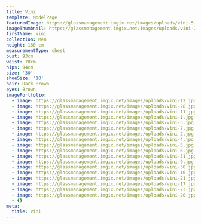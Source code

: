 ```yaml
---
title: Vini
template: ModelPage
featuredImage: https://glassmanagement.imgix.net/images/uploads/vini-5.jpg
imageThumbnail: https://glassmanagement.imgix.net/images/uploads/vini-23headhsot2384679.jpg
firstName: Vini
collection: Men
height: 180 cm
measurementType: chest
bust: 93cm
waist: 78cm
hips: 94cm
size: '30'
shoeSize: '10'
hair: Dark Brown
eyes: Brown
imagePortfolio:
  - image: https://glassmanagement.imgix.net/images/uploads/vini-12.jpg
  - image: https://glassmanagement.imgix.net/images/uploads/vini-28.jpg
  - image: https://glassmanagement.imgix.net/images/uploads/vini-11.jpg
  - image: https://glassmanagement.imgix.net/images/uploads/vini-1.jpg
  - image: https://glassmanagement.imgix.net/images/uploads/vini-3.jpg
  - image: https://glassmanagement.imgix.net/images/uploads/vini-7.jpg
  - image: https://glassmanagement.imgix.net/images/uploads/vini-2.jpg
  - image: https://glassmanagement.imgix.net/images/uploads/vini-4.jpg
  - image: https://glassmanagement.imgix.net/images/uploads/vini-5.jpg
  - image: https://glassmanagement.imgix.net/images/uploads/vini-6.jpg
  - image: https://glassmanagement.imgix.net/images/uploads/vini-31.jpg
  - image: https://glassmanagement.imgix.net/images/uploads/vini-9.jpg
  - image: https://glassmanagement.imgix.net/images/uploads/vini-30.jpg
  - image: https://glassmanagement.imgix.net/images/uploads/vini-10.jpg
  - image: https://glassmanagement.imgix.net/images/uploads/vini-21.jpg
  - image: https://glassmanagement.imgix.net/images/uploads/vini-17.jpg
  - image: https://glassmanagement.imgix.net/images/uploads/vini-23.jpg
  - image: https://glassmanagement.imgix.net/images/uploads/vini-20.jpg
  - {}
meta:
  title: Vini
---
```


